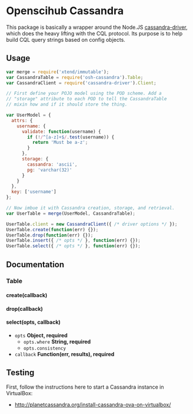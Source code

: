 # Openscihub Cassandra

This package is basically a wrapper around the Node.JS
[cassandra-driver](https://github.com/datastax/nodejs-driver), which does the
heavy lifting with the CQL protocol. Its purpose is to help build CQL query
strings based on config objects.

## Usage

```js
var merge = require('xtend/immutable');
var CassandraTable = require('osh-cassandra').Table;
var CassandraClient = require('cassandra-driver').Client;

// First define your POJO model using the POD scheme. Add a
// "storage" attribute to each POD to tell the CassandraTable
// mixin how and if it should store the thing.

var UserModel = {
  attrs: {
    username: {
      validate: function(username) {
        if (!/^[a-z]+$/.test(username)) {
          return 'Must be a-z';
        }
      },
      storage: {
        cassandra: 'ascii',
        pg: 'varchar(32)'
      }
    }
  },
  key: ['username']
};

// Now imbue it with Cassandra creation, storage, and retrieval.
var UserTable = merge(UserModel, CassandraTable);

UserTable.client = new CassandraClient({ /* driver options */ });
UserTable.create(function(err) {});
UserTable.drop(function(err) {});
UserTable.insert({ /* opts */ }, function(err) {});
UserTable.select({ /* opts */ }, function(err) {});
```

## Documentation

### Table

#### create(callback)

#### drop(callback)

#### select(opts, callback)

- `opts` **Object, required**
  - `opts.where` **String, required**
  - `opts.consistency`
- `callback` **Function(err, results), required**


## Testing

First, follow the instructions here to start a Cassandra instance in
VirtualBox:

- http://planetcassandra.org/install-cassandra-ova-on-virtualbox/

